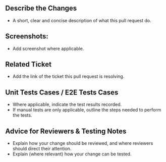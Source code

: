 ## Describe the Changes
- A short, clear and concise description of what this pull request do.

## Screenshots:
- Add screenshot where applicable.

## Related Ticket
- Add the link of the ticket this pull request is resolving.

## Unit Tests Cases / E2E Tests Cases
- Where applicable, indicate the test results recorded.
- If manual tests are only applicable, outline the steps needed to perform the tests.

## Advice for Reviewers & Testing Notes
- Explain how your change should be reviewed, and where reviewers should direct their attention.
- Explain (where relevant) how your change can be tested.

